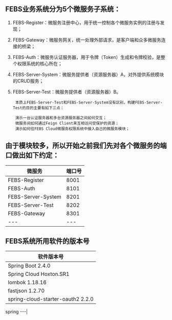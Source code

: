 
## FEBS业务系统分为5个微服务子系统：

1. FEBS-Register：微服务注册中心，用于统一控制各个微服务实例的注册与发现；

2. FEBS-Gateway：微服务网关，统一处理外部请求，是客户端和众多微服务连接的桥梁；

3. FEBS-Auth：微服务认证服务器，用于令牌（Token）生成和令牌校验，是整个权限系统的核心所在；

4. FEBS-Server-System：微服务提供者（资源服务器）A，对外提供系统模块的CRUD服务；

5. FEBS-Server-Test：微服务提供者（资源服务器）B。

        本质上FEBS-Server-Test和FEBS-Server-System没有区别，构建FEBS-Server-Test的目的主要有如下三点：

        演示一台认证服务器和多台资源服务器之间如何交互；
        微服务间如何通过Feign Client来互相访问受保护的资源；
        演示如何往FEBS Cloud微服务权限系统中接入自己的微服务模块；

## 由于模块较多，所以开始之前我们先对各个微服务的端口做出如下约定：

微服务|	端口号|
---|---|
FEBS-Register|	8001|
FEBS-Auth|	8101|
FEBS-Server-System|	8201|
FEBS-Server-Test|	8202|
FEBS-Gateway|	8301|
---|---|

## FEBS系统所用软件的版本号
软件版本号|
---|
Spring Boot 2.4.0|
Spring Cloud Hoxton.SR1 |
lombok 1.18.16|
fastjson 1.2.70|
spring-cloud-starter-oauth2  2.2.0|
spring 
---|









